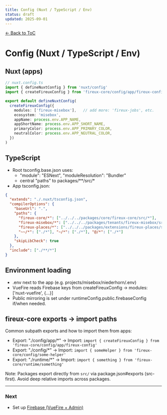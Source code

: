 ```yaml
---
title: Config (Nuxt / TypeScript / Env)
status: draft
updated: 2025-09-01
---
```


[← Back to ToC](./copilot-00-toc.md)

# Config (Nuxt / TypeScript / Env)

## Nuxt (apps)
```ts
// nuxt.config.ts
import { defineNuxtConfig } from 'nuxt/config'
import { createFireuxConfig } from 'fireux-core/config/app/fireux-config'

export default defineNuxtConfig(
  createFireuxConfig({
    modules: ['fireux-misebox'],   // add more: 'fireux-jobs', etc.
    ecosystem: 'misebox',
    appName: process.env.APP_NAME,
    appShortName: process.env.APP_SHORT_NAME,
    primaryColor: process.env.APP_PRIMARY_COLOR,
    neutralColor: process.env.APP_NEUTRAL_COLOR,
  })
)
```

## TypeScript
- Root tsconfig.base.json uses:
  - "module": "ESNext", "moduleResolution": "Bundler"
  - central "paths" to packages/**/src/*
- App tsconfig.json:

```json
{
  "extends": "./.nuxt/tsconfig.json",
  "compilerOptions": {
    "baseUrl": ".",
    "paths": {
      "fireux-core/*": ["../../../packages/core/fireux-core/src/*"],
      "fireux-misebox/*": ["../../../packages/tenants/fireux-misebox/src/*"],
      "fireux-places/*": ["../../../packages/extensions/fireux-places/src/*"],
      "~~/*": ["./*"], "~/*": ["./*"], "@/*": ["./*"]
    },
    "skipLibCheck": true
  },
  "include": ["./**/*"]
}
```

## Environment loading
- .env next to the app (e.g. projects/misebox/niederhorn/.env)
- VueFire reads Firebase keys from createFireuxConfig → modules: ['nuxt-vuefire', {...}]
- Public mirroring is set under runtimeConfig.public.firebaseConfig if/when needed.

## fireux-core exports → import paths
Common subpath exports and how to import them from apps:

- Export: "./config/app/*" → Import: `import { createFireuxConfig } from 'fireux-core/config/app/fireux-config'`
- Export: "./config/*" → Import: `import { someHelper } from 'fireux-core/config/some-helper'`
- Export: "./runtime/*" → Import: `import { something } from 'fireux-core/runtime/something'`

Note: Packages export directly from `src/` via package.json#exports (src-first). Avoid deep relative imports across packages.

---

### Next
- Set up [Firebase (VueFire + Admin)](./copilot-04-firebase.md)
